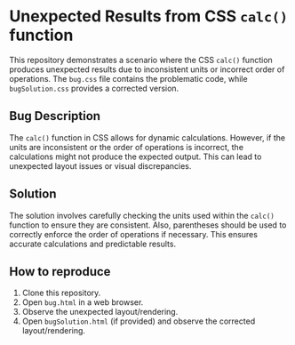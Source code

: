 # Unexpected Results from CSS `calc()` function
This repository demonstrates a scenario where the CSS `calc()` function produces unexpected results due to inconsistent units or incorrect order of operations. The `bug.css` file contains the problematic code, while `bugSolution.css` provides a corrected version.

## Bug Description
The `calc()` function in CSS allows for dynamic calculations. However, if the units are inconsistent or the order of operations is incorrect, the calculations might not produce the expected output.  This can lead to unexpected layout issues or visual discrepancies.

## Solution
The solution involves carefully checking the units used within the `calc()` function to ensure they are consistent. Also, parentheses should be used to correctly enforce the order of operations if necessary.  This ensures accurate calculations and predictable results.

## How to reproduce
1. Clone this repository.
2. Open `bug.html` in a web browser. 
3. Observe the unexpected layout/rendering.
4. Open `bugSolution.html` (if provided) and observe the corrected layout/rendering.
